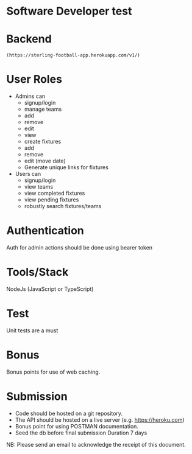 # Software Developer test
# Backend
    (https://sterling-football-app.herokuapp.com/v1/)
 #  User Roles
 - Admins can
   - signup/login
    - manage teams
    - add
    - remove
    - edit
    - view
    - create fixtures
    - add
    - remove
    - edit (move date)
    - Generate unique links for fixtures
- Users can
    - signup/login
    - view teams
    - view completed fixtures
    - view pending fixtures
    - robustly search fixtures/teams

# Authentication
Auth for admin actions should be done using bearer token

# Tools/Stack
NodeJs (JavaScript or TypeScript)

# Test
Unit tests are a must

# Bonus
Bonus points for use of web caching.

# Submission
- Code should be hosted on a git repository.
- The API should be hosted on a live server (e.g. https://heroku.com)
- Bonus point for using POSTMAN documentation.
- Seed the db before final submission
Duration
7 days

NB:
Please send an email to acknowledge the receipt of this document.